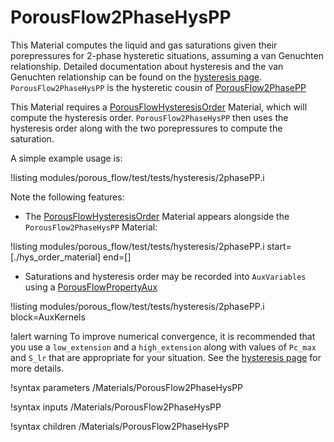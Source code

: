 # PorousFlow2PhaseHysPP

This Material computes the liquid and gas saturations given their porepressures for 2-phase hysteretic situations, assuming a van Genuchten relationship.  Detailed documentation about hysteresis and the van Genuchten relationship can be found on the [hysteresis page](hysteresis.md).  `PorousFlow2PhaseHysPP` is the hysteretic cousin of [PorousFlow2PhasePP](PorousFlow2PhasePP.md)

This Material requires a [PorousFlowHysteresisOrder](PorousFlowHysteresisOrder.md) Material, which will compute the hysteresis order.  `PorousFlow2PhaseHysPP` then uses the hysteresis order along with the two porepressures to compute the saturation.

A simple example usage is:

!listing modules/porous_flow/test/tests/hysteresis/2phasePP.i

Note the following features:

- The [PorousFlowHysteresisOrder](PorousFlowHysteresisOrder.md) Material appears alongside the `PorousFlow2PhaseHysPP` Material:

!listing modules/porous_flow/test/tests/hysteresis/2phasePP.i start=[./hys_order_material] end=[]

- Saturations and hysteresis order may be recorded into `AuxVariables` using a [PorousFlowPropertyAux](PorousFlowPropertyAux.md) 

!listing modules/porous_flow/test/tests/hysteresis/2phasePP.i block=AuxKernels

!alert warning
To improve numerical convergence, it is recommended that you use a `low_extension` and a `high_extension` along with values of `Pc_max` and `S_lr` that are appropriate for your situation.  See the [hysteresis page](hysteresis.md) for more details.


!syntax parameters /Materials/PorousFlow2PhaseHysPP

!syntax inputs /Materials/PorousFlow2PhaseHysPP

!syntax children /Materials/PorousFlow2PhaseHysPP
